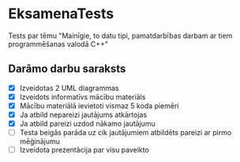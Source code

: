 # EksamenaTests
Tests par tēmu "Mainīgie, to datu tipi, pamatdarbības darbam ar tiem programmēšanas valodā C++"
## Darāmo darbu saraksts
- [x] Izveidotas 2 UML diagrammas
- [x] Izveidots informatīvs mācību materiāls
- [x] Mācību materiālā ievietoti vismaz 5 koda piemēri  
- [x] Ja atbild nepareizi jautājums atkārtojas
- [x] Ja atbild pareizi uzdod nākamo jautājumu
- [ ] Testa beigās parāda uz cik jautājumiem atbildēts pareizi ar pirmo mēģinājumu 
- [ ] Izveidota prezentācija par visu paveikto
